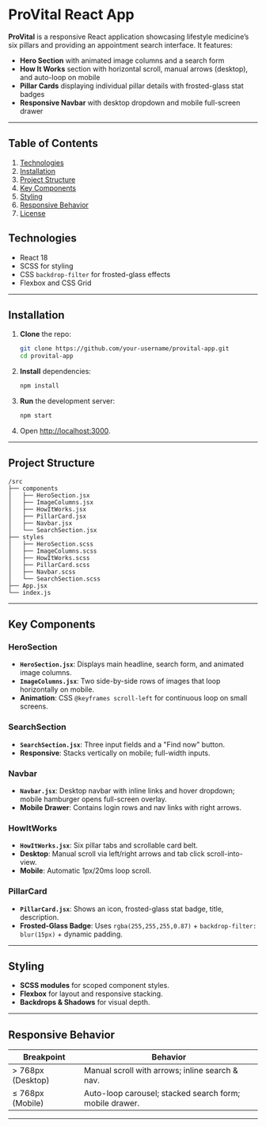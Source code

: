 # ProVital React App

**ProVital** is a responsive React application showcasing lifestyle medicine’s six pillars and providing an appointment search interface. It features:

* **Hero Section** with animated image columns and a search form
* **How It Works** section with horizontal scroll, manual arrows (desktop), and auto-loop on mobile
* **Pillar Cards** displaying individual pillar details with frosted-glass stat badges
* **Responsive Navbar** with desktop dropdown and mobile full-screen drawer

---

## Table of Contents


1. [Technologies](#technologies)
2. [Installation](#installation)
3. [Project Structure](#project-structure)
4. [Key Components](#key-components)
5. [Styling](#styling)
6. [Responsive Behavior](#responsive-behavior)
7. [License](#license)



## Technologies

* React 18
* SCSS for styling
* CSS `backdrop-filter` for frosted-glass effects
* Flexbox and CSS Grid

---

## Installation

1. **Clone** the repo:

   ```bash
   git clone https://github.com/your-username/provital-app.git
   cd provital-app
   ```
2. **Install** dependencies:

   ```bash
   npm install
   ```
3. **Run** the development server:

   ```bash
   npm start
   ```
4. Open [http://localhost:3000](http://localhost:3000).

---

## Project Structure

```
/src
├── components
│   ├── HeroSection.jsx
│   ├── ImageColumns.jsx
│   ├── HowItWorks.jsx
│   ├── PillarCard.jsx
│   ├── Navbar.jsx
│   └── SearchSection.jsx
├── styles
│   ├── HeroSection.scss
│   ├── ImageColumns.scss
│   ├── HowItWorks.scss
│   ├── PillarCard.scss
│   ├── Navbar.scss
│   └── SearchSection.scss
├── App.jsx
└── index.js
```

---

## Key Components

### HeroSection

* **`HeroSection.jsx`**: Displays main headline, search form, and animated image columns.
* **`ImageColumns.jsx`**: Two side-by-side rows of images that loop horizontally on mobile.
* **Animation**: CSS `@keyframes scroll-left` for continuous loop on small screens.

### SearchSection

* **`SearchSection.jsx`**: Three input fields and a "Find now" button.
* **Responsive**: Stacks vertically on mobile; full-width inputs.

### Navbar

* **`Navbar.jsx`**: Desktop navbar with inline links and hover dropdown; mobile hamburger opens full-screen overlay.
* **Mobile Drawer**: Contains login rows and nav links with right arrows.

### HowItWorks

* **`HowItWorks.jsx`**: Six pillar tabs and scrollable card belt.
* **Desktop**: Manual scroll via left/right arrows and tab click scroll-into-view.
* **Mobile**: Automatic 1px/20ms loop scroll.

### PillarCard

* **`PillarCard.jsx`**: Shows an icon, frosted-glass stat badge, title, description.
* **Frosted-Glass Badge**: Uses `rgba(255,255,255,0.87)` + `backdrop-filter: blur(15px)` + dynamic padding.

---

## Styling

* **SCSS modules** for scoped component styles.
* **Flexbox** for layout and responsive stacking.
* **Backdrops & Shadows** for visual depth.

---

## Responsive Behavior

| Breakpoint        | Behavior                                                |
| ----------------- | ------------------------------------------------------- |
| > 768px (Desktop) | Manual scroll with arrows; inline search & nav.         |
| ≤ 768px (Mobile)  | Auto-loop carousel; stacked search form; mobile drawer. |

---


